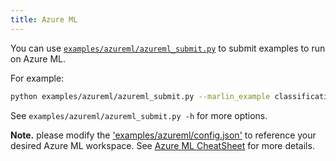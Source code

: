 ```yaml
---
title: Azure ML
---
```


You can use [`examples/azureml/azureml_submit.py`](https://github.com/microsoft/PyMarlin/blob/main/examples/azureml/azureml_submit.py)
to submit examples to run on Azure ML.

For example:

```bash
python examples/azureml/azureml_submit.py --marlin_example classification --backend ddp-amp --process_count 2
```

See `examples/azureml/azureml_submit.py -h` for more options.

**Note.** please modify the ['examples/azureml/config.json'](https://github.com/microsoft/PyMarlin/blob/main/examples/azureml/config.json)
to reference your desired Azure ML workspace. See [Azure ML CheatSheet](https://aka.ms/aml/cheatsheet) for more details.

